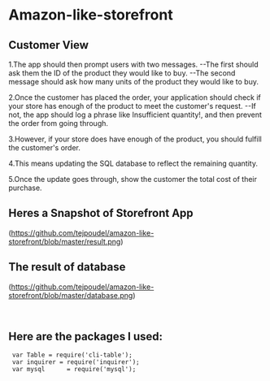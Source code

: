 
# Amazon-like-storefront

## Customer View
1.The app should then prompt users with two messages.
  --The first should ask them the ID of the product they would like to buy.
  --The second message should ask how many units of the product they would like to buy.
  
2.Once the customer has placed the order, your application should check if your store has enough of the product to meet the customer's request.
  --If not, the app should log a phrase like Insufficient quantity!, and then prevent the order from going through.
  
3.However, if your store does have enough of the product, you should fulfill the customer's order.

4.This means updating the SQL database to reflect the remaining quantity.

5.Once the update goes through, show the customer the total cost of their purchase.

## Heres a Snapshot of Storefront App

(https://github.com/tejpoudel/amazon-like-storefront/blob/master/result.png)

## The result of database

(https://github.com/tejpoudel/amazon-like-storefront/blob/master/database.png)

<br>

## Here are the packages I used: 
     var Table = require('cli-table');
     var inquirer = require('inquirer');
     var mysql      = require('mysql');
